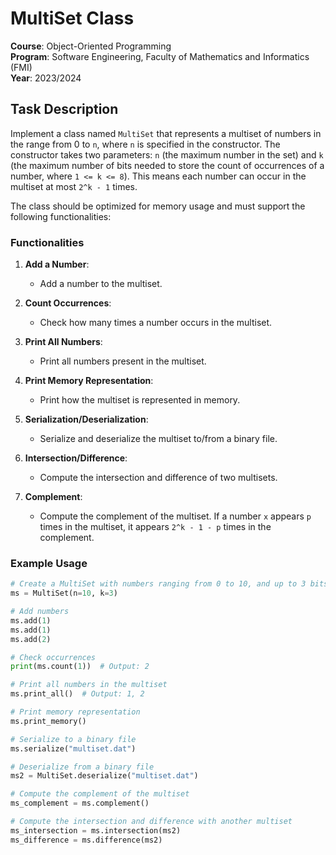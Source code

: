 
# MultiSet Class

**Course**: Object-Oriented Programming   
**Program**: Software Engineering, Faculty of Mathematics and Informatics (FMI)  
**Year**: 2023/2024

## Task Description

Implement a class named `MultiSet` that represents a multiset of numbers in the range from 0 to `n`, where `n` is specified in the constructor. The constructor takes two parameters: `n` (the maximum number in the set) and `k` (the maximum number of bits needed to store the count of occurrences of a number, where `1 <= k <= 8`). This means each number can occur in the multiset at most `2^k - 1` times.

The class should be optimized for memory usage and must support the following functionalities:

### Functionalities

1. **Add a Number**: 
   - Add a number to the multiset.

2. **Count Occurrences**: 
   - Check how many times a number occurs in the multiset.

3. **Print All Numbers**: 
   - Print all numbers present in the multiset.

4. **Print Memory Representation**: 
   - Print how the multiset is represented in memory.

5. **Serialization/Deserialization**: 
   - Serialize and deserialize the multiset to/from a binary file.

6. **Intersection/Difference**: 
   - Compute the intersection and difference of two multisets.

7. **Complement**: 
   - Compute the complement of the multiset. If a number `x` appears `p` times in the multiset, it appears `2^k - 1 - p` times in the complement.

### Example Usage

```python
# Create a MultiSet with numbers ranging from 0 to 10, and up to 3 bits for counting occurrences
ms = MultiSet(n=10, k=3)

# Add numbers
ms.add(1)
ms.add(1)
ms.add(2)

# Check occurrences
print(ms.count(1))  # Output: 2

# Print all numbers in the multiset
ms.print_all()  # Output: 1, 2

# Print memory representation
ms.print_memory()

# Serialize to a binary file
ms.serialize("multiset.dat")

# Deserialize from a binary file
ms2 = MultiSet.deserialize("multiset.dat")

# Compute the complement of the multiset
ms_complement = ms.complement()

# Compute the intersection and difference with another multiset
ms_intersection = ms.intersection(ms2)
ms_difference = ms.difference(ms2)
```
